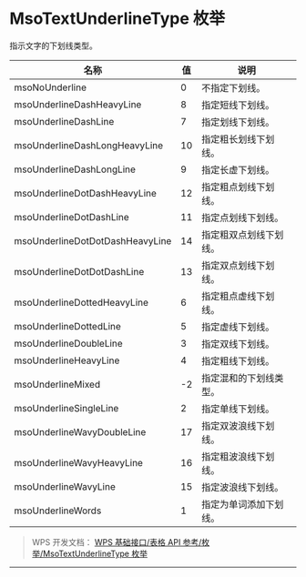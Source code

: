# MsoTextUnderlineType 枚举

指示文字的下划线类型。

| 名称                            | 值  | 说明                   |
|---------------------------------|-----|------------------------|
| msoNoUnderline                  | 0   | 不指定下划线。         |
| msoUnderlineDashHeavyLine       | 8   | 指定短线下划线。       |
| msoUnderlineDashLine            | 7   | 指定划线下划线。       |
| msoUnderlineDashLongHeavyLine   | 10  | 指定粗长划线下划线。   |
| msoUnderlineDashLongLine        | 9   | 指定长虚下划线。       |
| msoUnderlineDotDashHeavyLine    | 12  | 指定粗点划线下划线。   |
| msoUnderlineDotDashLine         | 11  | 指定点划线下划线。     |
| msoUnderlineDotDotDashHeavyLine | 14  | 指定粗双点划线下划线。 |
| msoUnderlineDotDotDashLine      | 13  | 指定双点划线下划线。   |
| msoUnderlineDottedHeavyLine     | 6   | 指定粗点虚线下划线。   |
| msoUnderlineDottedLine          | 5   | 指定虚线下划线。       |
| msoUnderlineDoubleLine          | 3   | 指定双线下划线。       |
| msoUnderlineHeavyLine           | 4   | 指定粗线下划线。       |
| msoUnderlineMixed               | -2  | 指定混和的下划线类型。 |
| msoUnderlineSingleLine          | 2   | 指定单线下划线。       |
| msoUnderlineWavyDoubleLine      | 17  | 指定双波浪线下划线。   |
| msoUnderlineWavyHeavyLine       | 16  | 指定粗波浪线下划线。   |
| msoUnderlineWavyLine            | 15  | 指定波浪线下划线。     |
| msoUnderlineWords               | 1   | 指定为单词添加下划线。 |

> WPS 开发文档： [WPS 基础接口/表格 API 参考/枚举/MsoTextUnderlineType 枚举](https://qn.cache.wpscdn.cn/encs/doc/office_v19/topics/WPS%20%E5%9F%BA%E7%A1%80%E6%8E%A5%E5%8F%A3/%E8%A1%A8%E6%A0%BC%20API%20%E5%8F%82%E8%80%83/%E6%9E%9A%E4%B8%BE/MsoTextUnderlineType%20%E6%9E%9A%E4%B8%BE.html)

------------------------------------------------------------------------
